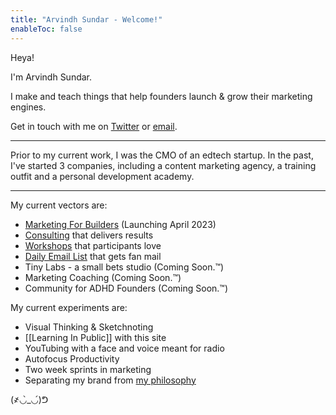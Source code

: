 ```yaml
---
title: "Arvindh Sundar - Welcome!"
enableToc: false
---
```

Heya!

I'm Arvindh Sundar.

I make and teach things that help founders launch & grow their marketing engines.

Get in touch with me on [Twitter](https://twitter.com/arvindhsundar) or [email](mailto:arvindh@puttheplayerfirst.com).

---

Prior to my current work, I was the CMO of an edtech startup. In the past, I've started 3 companies, including a content marketing agency, a training outfit and a personal development academy.

---

My current vectors are:
- [Marketing For Builders](https://www.PutThePlayerFirst.com/gameplan) (Launching April 2023)
- [Consulting](https://www.PutThePlayerFirst.com/proof) that delivers results
- [Workshops](https://puttheplayerfirst.com/corporateworkshops/) that participants love
- [Daily Email List](https://www.PutThePlayerFirst.com/sidequest) that gets fan mail
- Tiny Labs - a small bets studio (Coming Soon.™)
- Marketing Coaching (Coming Soon.™)
- Community for ADHD Founders (Coming Soon.™)

My current experiments are:
- Visual Thinking & Sketchnoting
- [[Learning In Public]] with this site
- YouTubing with a face and voice meant for radio
- Autofocus Productivity
- Two week sprints in marketing
- Separating my brand from [my philosophy](https://www.PutThePlayerFirst.com/philosophy)

(҂◡̀_◡́)ᕤ 

